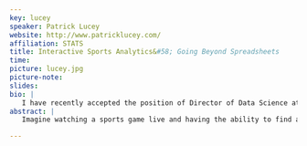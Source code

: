 ```yaml
---
key: lucey
speaker: Patrick Lucey
website: http://www.patricklucey.com/
affiliation: STATS
title: Interactive Sports Analytics&#58; Going Beyond Spreadsheets
time:
picture: lucey.jpg
picture-note: 
slides: 
bio: |
   I have recently accepted the position of Director of Data Science at STATS. Previously, I was an Associate Research Scientist at Disney Research Pittsburgh, where I conducted research into Group Behavior and Sport Analytics. My research centers on representing, learning and predicting both cooperative and adversarial groups using spatiotemporal data - with application to continuous sports and audience domains.  Before that, I was  at the Robotics Institute at CMU as well as at the Faculty of Psychology at the University of Pittsburgh where I conducted my research on using facial expressions to aid in the diagnosis of medical conditions (such as Pain, Depression and Facial Paralysis) with Prof. Jeff Cohn.  
abstract: |
   Imagine watching a sports game live and having the ability to find all plays which are similar to what just happened immediately. Better still, imagine having the ability to draw a play with the x’s and o’s on an interface, like a coach draws up on a chalkboard and finding all the plays like that instantaneously and conduct analytics on those plays (i.e., when those plays occur, how many points a team expects from that play). Additionally, imagine having the ability to evaluate the performance of a player in a given situation and compare it against another player in exactly the same position. We call this approach “Interactive Sports Analytics” and in this talk, I will describe methods to find play similarity using multi-agent trajectory data, as well as predicting fine-grain plays. I will show examples using STATS SportVU data in basketball, Prozone data in soccer and Hawk-Eye in tennis. 

---
```


